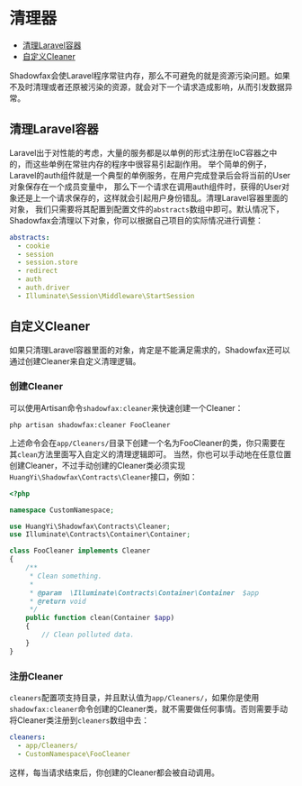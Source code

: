 # 清理器

- [清理Laravel容器](#abstracts)
- [自定义Cleaner](#cleaners)

Shadowfax会使Laravel程序常驻内存，那么不可避免的就是资源污染问题。如果不及时清理或者还原被污染的资源，就会对下一个请求造成影响，从而引发数据异常。

<a name="abstracts"></a>
## 清理Laravel容器

Laravel出于对性能的考虑，大量的服务都是以单例的形式注册在IoC容器之中的，而这些单例在常驻内存的程序中很容易引起副作用。
举个简单的例子，Laravel的auth组件就是一个典型的单例服务，在用户完成登录后会将当前的User对象保存在一个成员变量中，
那么下一个请求在调用auth组件时，获得的User对象还是上一个请求保存的，这样就会引起用户身份错乱。清理Laravel容器里面的对象，
我们只需要将其配置到配置文件的`abstracts`数组中即可。默认情况下，Shadowfax会清理以下对象，你可以根据自己项目的实际情况进行调整：

```yaml
abstracts:
  - cookie
  - session
  - session.store
  - redirect
  - auth
  - auth.driver
  - Illuminate\Session\Middleware\StartSession
```

<a name="cleaners"></a>
## 自定义Cleaner

如果只清理Laravel容器里面的对象，肯定是不能满足需求的，Shadowfax还可以通过创建Cleaner来自定义清理逻辑。

### 创建Cleaner

可以使用Artisan命令`shadowfax:cleaner`来快速创建一个Cleaner：

```shell
php artisan shadowfax:cleaner FooCleaner
```

上述命令会在`app/Cleaners/`目录下创建一个名为FooCleaner的类，你只需要在其`clean`方法里面写入自定义的清理逻辑即可。
当然，你也可以手动地在任意位置创建Cleaner，不过手动创建的Cleaner类必须实现`HuangYi\Shadowfax\Contracts\Cleaner`接口，例如：

```php
<?php

namespace CustomNamespace;

use HuangYi\Shadowfax\Contracts\Cleaner;
use Illuminate\Contracts\Container\Container;

class FooCleaner implements Cleaner
{
    /**
     * Clean something.
     *
     * @param  \Illuminate\Contracts\Container\Container  $app
     * @return void
     */
    public function clean(Container $app)
    {
        // Clean polluted data.
    }
}
```

### 注册Cleaner

`cleaners`配置项支持目录，并且默认值为`app/Cleaners/`，如果你是使用`shadowfax:cleaner`命令创建的Cleaner类，就不需要做任何事情。否则需要手动将Cleaner类注册到`cleaners`数组中去：

```yaml
cleaners:
  - app/Cleaners/
  - CustomNamespace\FooCleaner
```

这样，每当请求结束后，你创建的Cleaner都会被自动调用。
